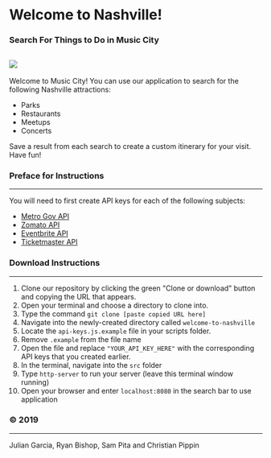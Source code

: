 # Welcome to Nashville!


### Search For Things to Do in Music City
![](./src/images/Welcome-To-Nashville.gif)
-----

Welcome to Music City! You can use our application to search for the following Nashville attractions:
* Parks
* Restaurants
* Meetups
* Concerts

Save a result from each search to create a custom itinerary for your visit. Have fun!

### Preface for Instructions
-----
You will need to first create API keys for each of the following subjects:
* [Metro Gov API](https://dev.socrata.com/foundry/data.nashville.gov/xbru-cfzi)
* [Zomato API](https://developers.zomato.com/api)
* [Eventbrite API](https://www.eventbrite.com/developer/v3/)
* [Ticketmaster API](https://developer.ticketmaster.com/products-and-docs/apis/getting-started/)

### Download Instructions
-----
1. Clone our repository by clicking the green "Clone or download" button and copying the URL that appears.
2. Open your terminal and choose a directory to clone into.
3. Type the command `git clone [paste copied URL here]`
4. Navigate into the newly-created directory called `welcome-to-nashville`
5. Locate the `api-keys.js.example` file in your scripts folder.
6. Remove `.example` from the file name
7. Open the file and replace `"YOUR_API_KEY_HERE"` with the corresponding API keys that you created earlier.
8. In the terminal, navigate into the `src` folder
9. Type `http-server` to run your server (leave this terminal window running)
10. Open your browser and enter `localhost:8080` in the search bar to use application

### &copy; 2019
-----
Julian Garcia, Ryan Bishop, Sam Pita and Christian Pippin

